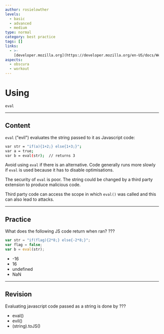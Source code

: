 ```yaml
---
author: rosielowther
levels:
  - basic
  - advanced
  - medium
type: normal
category: best practice
tags: []
links:
  - >-
    [developer.mozilla.org](https://developer.mozilla.org/en-US/docs/Web/JavaScript/Reference/Global_Objects/eval){website}
aspects:
  - obscura
  - workout
---
```


# Using 

`eval`


---

## Content

`eval` ("evil") evaluates the string passed to it as Javascript code:

```bash
var str = "if(a){1+2;} else{1+3;}";
var a = true;
var b = eval(str);  // returns 3
```

Avoid using `eval` if there is an alternative. Code generally runs more slowly if `eval` is used because it has to disable optimisations. 

The security of `eval` is poor. The string could be changed by a third party extension to produce malicious code.

Third party code can access the scope in which `eval()` was called and this can also lead to attacks.


---

## Practice

What does the following JS code return when ran? ???

```javascript
var str = "if(flag){2*8;} else{-2*8;}";
var flag = false;
var b = eval(str);
```

* \-16
* 16
* undefined
* NaN


---

## Revision

Evaluating javascript code passed as a string is done by ???

* eval()
* evil()
* (string).toJS()

